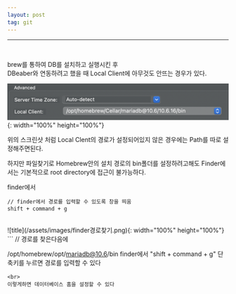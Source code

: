 ```yaml
---
layout: post
tag: git
---
```

***
<br>

brew를 통하여 DB를 설치하고 실행시킨 후   
DBeaber와 연동하려고 했을 때 Local Client에 아무것도 안뜨는 경우가 있다.

![title](/assets/images/DBeaverConnect.png){: width="100%" height="100%"}

위의 스크린샷 처럼 Local Clent의 경로가 설정되어있지 않은 경우에는 
Path를 따로 설정해주면된다.  

하지만 파일찾기로 Homebrew안의 설치 경로의 bin폴더를 설정하려고해도 Finder에서는
기본적으로 root directory에 접근이 불가능하다.  

finder에서  
```
// finder에서 경로를 입력할 수 있도록 창을 띄움
shift + command + g 
```
<br>
![title](/assets/images/finder경로찾기.png){: width="100%" height="100%"}  
```
// 경로를 찾은다음에

/opt/homebrew/opt/mariadb@10.6/bin
finder에서 "shift + command + g" 단축키를 누르면
경로를 입력할 수 있다
```
<br>
이렇게하면 데이터베이스 홈을 설정할 수 있다